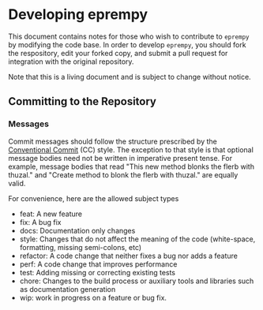 # Developing eprempy

This document contains notes for those who wish to contribute to `eprempy` by modifying the code base. In order to develop `eprempy`, you should fork the respository, edit your forked copy, and submit a pull request for integration with the original repository.

Note that this is a living document and is subject to change without notice.

## Committing to the Repository

### Messages

Commit messages should follow the structure prescribed by the [Conventional Commit](https://www.conventionalcommits.org/en/v1.0.0/) (CC) style. The exception to that style is that optional message bodies need not be written in imperative present tense. For example, message bodies that read "This new method blonks the flerb with thuzal." and "Create method to blonk the flerb with thuzal." are equally valid.

For convenience, here are the allowed subject types

* feat: A new feature
* fix: A bug fix
* docs: Documentation only changes
* style: Changes that do not affect the meaning of the code (white-space, formatting, missing semi-colons, etc)
* refactor: A code change that neither fixes a bug nor adds a feature
* perf: A code change that improves performance
* test: Adding missing or correcting existing tests
* chore: Changes to the build process or auxiliary tools and libraries such as documentation generation
* wip: work in progress on a feature or bug fix.

